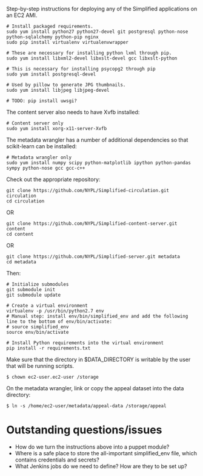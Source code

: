 Step-by-step instructions for deploying any of the Simplified applications on an EC2 AMI.

```
# Install packaged requirements.
sudo yum install python27 python27-devel git postgresql python-nose python-sqlalchemy python-pip nginx
sudo pip install virtualenv virtualenvwrapper

# These are necessary for installing python lxml through pip.
sudo yum install libxml2-devel libxslt-devel gcc libxslt-python

# This is necessary for installing psycopg2 through pip
sudo yum install postgresql-devel

# Used by pillow to generate JPG thumbnails.
sudo yum install libjpeg libjpeg-devel

# TODO: pip install uwsgi?
```

The content server also needs to have Xvfb installed:

```
# Content server only
sudo yum install xorg-x11-server-Xvfb
```

The metadata wrangler has a number of additional dependencies so that scikit-learn can be installed:

```
# Metadata wrangler only
sudo yum install numpy scipy python-matplotlib ipython python-pandas sympy python-nose gcc gcc-c++
```

Check out the appropriate repository:

```
git clone https://github.com/NYPL/Simplified-circulation.git circulation
cd circulation
```

OR

```
git clone https://github.com/NYPL/Simplified-content-server.git content
cd content
```

OR

```
git clone https://github.com/NYPL/Simplified-server.git metadata
cd metadata
```

Then:

```
# Initialize submodules
git submodule init
git submodule update

# Create a virtual environment
virtualenv -p /usr/bin/python2.7 env
# Manual step: install env/bin/simplified_env and add the following line to the bottom of env/bin/activate:
# source simplified_env
source env/bin/activate

# Install Python requirements into the virtual environment
pip install -r requirements.txt

```

Make sure that the directory in $DATA_DIRECTORY is writable by the user that will be running scripts.

```
$ chown ec2-user.ec2-user /storage
```

On the metadata wrangler, link or copy the appeal dataset into the data directory:

```
$ ln -s /home/ec2-user/metadata/appeal-data /storage/appeal
```

# Outstanding questions/issues

* How do we turn the instructions above into a puppet module?
* Where is a safe place to store the all-important simplified_env file, which contains credentials and secrets?
* What Jenkins jobs do we need to define? How are they to be set up?